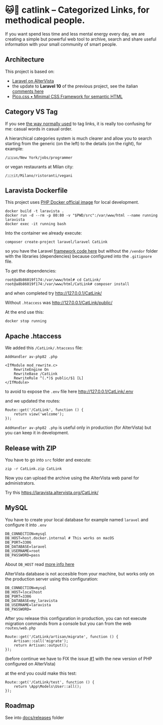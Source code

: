 # 🐱🔗 catlink – Categorized Links, for methodical people.
If you want spend less time and less mental energy every day, we are creating a simple but powerful web tool to archive, search and share useful information with your small community of smart people.

## Architecture
This project is based on:

- [Laravel on AlterVista](https://github.com/rognoni/laravista)
- the update to **Laravel 10** of the previous project, see the italian [comments here](https://web.archive.org/web/20230719210752/https://forum.it.altervista.org/php-mysql-e-apache-htaccess/293642-laravel-altervista.html)
- [Pico.css • Minimal CSS Framework for semantic HTML](https://picocss.com/)

## Category VS Tag
If you see [the way normally used](https://pinboard.in/recent/) to tag links, it is really too confusing for me: casual words in casual order.

A hierarchical categories system is much clearer and allow you to search starting from the generic (on the left) to the details (on the right), for example:
```
/🇺🇸us/New York/jobs/programmer
```

or vegan restaurants at Milan city:
```
/🇮🇹it/Milano/ristoranti/vegani
```

## Laravista Dockerfile
This project uses [PHP Docker official image](https://hub.docker.com/_/php) for local development.
```
docker build -t laravista .
docker run -d --rm -p 80:80 -v "$PWD/src":/var/www/html --name running laravista
docker exec -it running bash
```

Into the container we already execute:
```
composer create-project laravel/laravel CatLink
```
so you have the Laravel [framework code here](https://github.com/rognoni/catlink/tree/main/src/CatLink)
but without the `/vendor` folder with the libraries (dependencies) because configured into the `.gitignore` file.

To get the dependencies:
```
root@a8b86019f174:/var/www/html# cd CatLink/
root@a8b86019f174:/var/www/html/CatLink# composer install
```

and when completed try http://127.0.0.1/CatLink/ 

Without `.htaccess` was http://127.0.0.1/CatLink/public/

At the end use this:
```
docker stop running
```

## Apache .htaccess
We added this `/CatLink/.htaccess` file:
```
AddHandler av-php82 .php

<IfModule mod_rewrite.c>
    RewriteEngine On
    RewriteBase /CatLink
    RewriteRule ^(.*)$ public/$1 [L]
</IfModule>
```

to avoid to expose the `.env` file here http://127.0.0.1/CatLink/.env

and we updated the routes:
```
Route::get('/CatLink', function () {
    return view('welcome');
});
```

`AddHandler av-php82 .php` is useful only in production (for AlterVista) but you can keep it in development.

## Release with ZIP
You have to go into `src` folder and execute:
```
zip -r CatLink.zip CatLink
```

Now you can upload the archive using the AlterVista web panel for administrators.

Try this https://laravista.altervista.org/CatLink/

## MySQL
You have to create your local database for example named `laravel` and configure it into `.env`

```
DB_CONNECTION=mysql
DB_HOST=host.docker.internal # This works on macOS
DB_PORT=3306
DB_DATABASE=laravel
DB_USERNAME=root
DB_PASSWORD=pass
```

About `DB_HOST` read [more info here](https://docs.docker.com/desktop/networking/#i-want-to-connect-from-a-container-to-a-service-on-the-host)

AlterVista database is not accesible from your machine, but works only on the production server using this configuration:

```
DB_CONNECTION=mysql
DB_HOST=localhost
DB_PORT=3306
DB_DATABASE=my_laravista
DB_USERNAME=laravista
DB_PASSWORD=
```

After you release this configuration in production, you can not execute migration commands from a console but you can from the web `routes/web.php`

```
Route::get('/CatLink/artisan/migrate', function () {
    Artisan::call('migrate');
    return Artisan::output();
});
```

(before continue we have to FIX the issue [#1](https://github.com/rognoni/catlink/issues/1) with the new version of PHP configured on AlterVista)

at the end you could make this test:

```
Route::get('/CatLink/test', function () {
    return \App\Models\User::all();
});
```

## Roadmap

See into [docs/releases](https://github.com/rognoni/catlink/tree/main/docs/releases) folder
